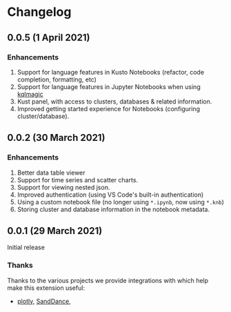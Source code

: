 # Changelog

## 0.0.5 (1 April 2021)
### Enhancements

1. Support for language features in Kusto Notebooks (refactor, code completion, formatting, etc)
1. Support for language features in Jupyter Notebooks when using [kqlmagic](https://pypi.org/project/Kqlmagic/)
1. Kust panel, with access to clusters, databases & related information.
1. Improved getting started experience for Notebooks (configuring cluster/database).

## 0.0.2 (30 March 2021)
### Enhancements

1. Better data table viewer
1. Support for time series and scatter charts.
1. Support for viewing nested json.
1. Improved authentication (using VS Code's built-in authentication)
1. Using a custom notebook file (no longer using `*.ipynb`, now using `*.knb`)
1. Storing cluster and database information in the notebook metadata.


## 0.0.1 (29 March 2021)
Initial release

### Thanks

Thanks to the various projects we provide integrations with which help
make this extension useful:

-   [plotly](https://github.com/plotly/plotly.js),
    [SandDance](https://github.com/microsoft/SandDance),
